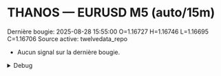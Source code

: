 # THANOS — EURUSD M5 (auto/15m)
Dernière bougie: 2025-08-28 15:55:00  O=1.16727  H=1.16746  L=1.16695  C=1.16706
Source active: twelvedata_repo

- Aucun signal sur la dernière bougie.

<details><summary>Debug</summary>

- TD_API_KEY manquant.

</details>